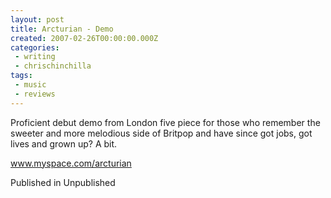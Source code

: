 ```yaml
---
layout: post
title: Arcturian - Demo
created: 2007-02-26T00:00:00.000Z
categories:
 - writing
 - chrischinchilla
tags: 
 - music 
 - reviews
---
```


Proficient debut demo from London five piece for those who remember the sweeter and more melodious side of Britpop and have since got jobs, got lives and grown up? A bit.

<a href=https://www.myspace.com/arcturian target=_blank>www.myspace.com/arcturian</a>

Published in Unpublished

